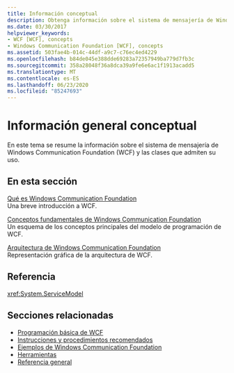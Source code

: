 ```yaml
---
title: Información conceptual
description: Obtenga información sobre el sistema de mensajería de Windows Communication Foundation (WCF) y las clases que admiten su uso.
ms.date: 03/30/2017
helpviewer_keywords:
- WCF [WCF], concepts
- Windows Communication Foundation [WCF], concepts
ms.assetid: 503fae4b-014c-44df-a9c7-c76ec4ed4229
ms.openlocfilehash: b84de045e388dde69283a72357949ba779d7fb3c
ms.sourcegitcommit: 358a28048f36a8dca39a9fe6e6ac1f1913acadd5
ms.translationtype: MT
ms.contentlocale: es-ES
ms.lasthandoff: 06/23/2020
ms.locfileid: "85247693"
---
```

# <a name="conceptual-overview"></a>Información general conceptual

En este tema se resume la información sobre el sistema de mensajería de Windows Communication Foundation (WCF) y las clases que admiten su uso.

## <a name="in-this-section"></a>En esta sección

 [Qué es Windows Communication Foundation](whats-wcf.md)\
 Una breve introducción a WCF.

 [Conceptos fundamentales de Windows Communication Foundation](fundamental-concepts.md)\
 Un esquema de los conceptos principales del modelo de programación de WCF.

 [Arquitectura de Windows Communication Foundation](architecture.md)\
 Representación gráfica de la arquitectura de WCF.

## <a name="reference"></a>Referencia

<xref:System.ServiceModel>

## <a name="related-sections"></a>Secciones relacionadas

- [Programación básica de WCF](basic-wcf-programming.md)
- [Instrucciones y procedimientos recomendados](guidelines-and-best-practices.md)
- [Ejemplos de Windows Communication Foundation](./samples/index.md)
- [Herramientas](./diagnostics/exceptions-reference/tools.md)
- [Referencia general](general-reference.md)

